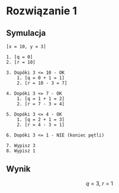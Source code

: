 # Rozwiązanie 1

## Symulacja

```
[x = 10, y = 3]

1. [q = 0]
2. [r = 10]

3. Dopóki 3 <= 10 - OK
    1. [q = 0 + 1 = 1]
    2. [r = 10 - 3 = 7]
    
4. Dopóki 3 <= 7 - OK
    1. [q = 1 + 1 = 2]
    2. [r = 7 - 3 = 4]
    
5. Dopóki 3 <= 4 - OK
    1. [q = 2 + 1 = 3]
    2. [r = 4 - 3 = 1]
    
6. Dopóki 3 <= 1 - NIE (koniec pętli)

7. Wypisz 3
8. Wypisz 1    
```

## Wynik

$$q=3,\ r=1$$
